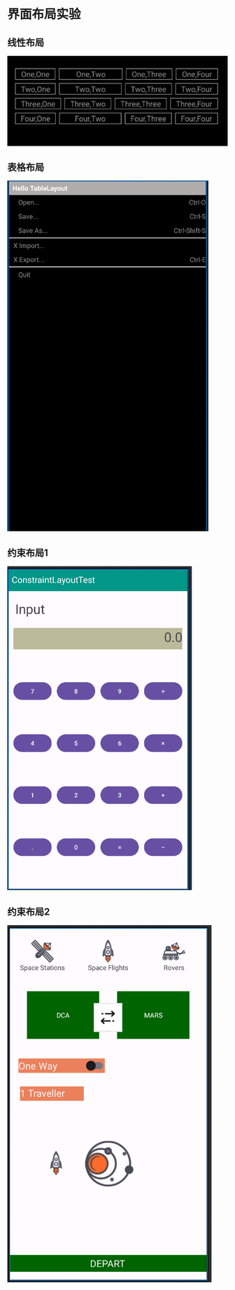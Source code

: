 # **界面布局实验**

## 线性布局

![](https://github.com/hhhappyee/test2_layout/blob/master/images/01.png)

## 表格布局

![](https://github.com/hhhappyee/test2_layout/blob/master/images/02.png)

## 约束布局1

![](https://github.com/hhhappyee/test2_layout/blob/master/images/03.png)

## 约束布局2

![](https://github.com/hhhappyee/test2_layout/blob/master/images/04.png)
